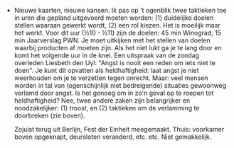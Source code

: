 - Nieuwe kaarten, nieuwe kansen. Ik pas op 't ogenblik twee taktieken toe in uren die gepland uitgevoerd moeten worden: (1) duidelijke doelen stellen waaraan gewerkt wordt, (2) een rol kiezen. Het is moeilijk maar het werkt. Voor dit uur (½10 - ½11) zijn de doelen: 45 min Winograd, 15 min Jaarverslag PWN. Je moet uitkijken met het stellen van doelen waarbij producten af moeten zijn. Als het niet lukt ga je te lang door en komt het volgende uur in de knel. Een uitspraak van de zondag overleden Liesbeth den Uyl: "Angst is nooit een reden om iets niet te doen". Je kunt dit opvatten als heldhaftigheid: laat angst je niet weerhouden om je te verzetten tegen onrecht. Maar: veel mensen worden in tal van (ogenschijnlijk niet bedreigende) situaties gewoonweg verlamd door angst. Is het genoeg om in zo'n geval op te roepen tot heldhaftigheid? Nee, twee andere zaken zijn belangrijker en noodzakelijker: (1) troost, en (2) taktieken om de verlamming te doorbreken (zie boven). 
  
  Zojuist terug uit Berlijn, Fest der Einheit meegemaakt. Thuis: voorkamer boven opgeknapt, deursloten veranderd, etc. etc. Niet gemakkelijk.